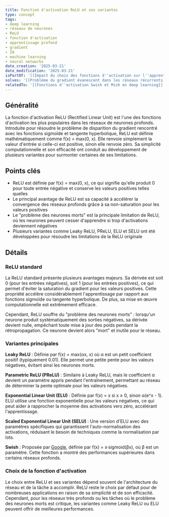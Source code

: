 ```yaml
---
title: Fonction d'activation ReLU et ses variantes
type: concept
tags:
- deep learning
- réseaux de neurones
- ReLU
- fonction d'activation
- apprentissage profond
- gradient
- IA
- machine learning
- neural networks
date_creation: '2025-03-21'
date_modification: '2025-03-21'
isPartOf: '[[Impact du choix des fonctions d''activation sur l''apprentissage profond]]'
solves: '[[Problème du gradient évanescent dans les réseaux récurrents]]'
relatedTo: '[[Fonctions d''activation Swish et Mish en deep learning]]'
---
```

## Généralité

La fonction d'activation ReLU (Rectified Linear Unit) est l'une des fonctions d'activation les plus populaires dans les réseaux de neurones profonds. Introduite pour résoudre le problème de disparition du gradient rencontré avec les fonctions sigmoïde et tangente hyperbolique, ReLU est définie mathématiquement comme f(x) = max(0, x). Elle renvoie simplement la valeur d'entrée si celle-ci est positive, sinon elle renvoie zéro. Sa simplicité computationnelle et son efficacité ont conduit au développement de plusieurs variantes pour surmonter certaines de ses limitations.

## Points clés

- ReLU est définie par f(x) = max(0, x), ce qui signifie qu'elle produit 0 pour toute entrée négative et conserve les valeurs positives telles quelles
- Le principal avantage de ReLU est sa capacité à accélérer la convergence des réseaux profonds grâce à sa non-saturation pour les valeurs positives
- Le "problème des neurones morts" est la principale limitation de ReLU, où les neurones peuvent cesser d'apprendre si trop d'activations deviennent négatives
- Plusieurs variantes comme Leaky ReLU, PReLU, ELU et SELU ont été développées pour résoudre les limitations de la ReLU originale

## Détails

### ReLU standard

La ReLU standard présente plusieurs avantages majeurs. Sa dérivée est soit 0 (pour les entrées négatives), soit 1 (pour les entrées positives), ce qui permet d'éviter la saturation du gradient pour les valeurs positives. Cette propriété accélère considérablement l'apprentissage par rapport aux fonctions sigmoïde ou tangente hyperbolique. De plus, sa mise en œuvre computationnelle est extrêmement efficace.

Cependant, ReLU souffre du "problème des neurones morts" : lorsqu'un neurone produit systématiquement des sorties négatives, sa dérivée devient nulle, empêchant toute mise à jour des poids pendant la rétropropagation. Ce neurone devient alors "mort" et inutile pour le réseau.

### Variantes principales

**Leaky ReLU** : Définie par f(x) = max(αx, x) où α est un petit coefficient positif (typiquement 0.01). Elle permet une petite pente pour les valeurs négatives, évitant ainsi les neurones morts.

**Parametric ReLU (PReLU)** : Similaire à Leaky ReLU, mais le coefficient α devient un paramètre appris pendant l'entraînement, permettant au réseau de déterminer la pente optimale pour les valeurs négatives.

**Exponential Linear Unit (ELU)** : Définie par f(x) = x si x ≥ 0, sinon α(e^x - 1). ELU utilise une fonction exponentielle pour les valeurs négatives, ce qui peut aider à rapprocher la moyenne des activations vers zéro, accélérant l'apprentissage.

**Scaled Exponential Linear Unit (SELU)** : Une version d'ELU avec des paramètres spécifiques qui garantissent l'auto-normalisation des activations, réduisant le besoin de techniques comme la normalisation par lots.

**Swish** : Proposée par [Google](https://fr.wikipedia.org/wiki/Google), définie par f(x) = x·sigmoid(βx), où β est un paramètre. Cette fonction a montré des performances supérieures dans certains réseaux profonds.

### Choix de la fonction d'activation

Le choix entre ReLU et ses variantes dépend souvent de l'architecture du réseau et de la tâche à accomplir. ReLU reste le choix par défaut pour de nombreuses applications en raison de sa simplicité et de son efficacité. Cependant, pour les réseaux très profonds ou les tâches où le problème des neurones morts est critique, les variantes comme Leaky ReLU ou ELU peuvent offrir de meilleures performances.